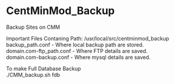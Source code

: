 # CentMinMod_Backup
Backup Sites on CMM <br/>

Important Files Contaning Path: /usr/local/src/centminmod_backup <br/>
backup_path.conf - Where local backup path are stored. <br/>
domain.com-ftp_path.conf - Where FTP details are saved. <br/> 
domain.com-backup.conf - Where mysql details are saved.<br/>

To make Full Database Backup <br/>
./CMM_backup.sh fdb <br/>
